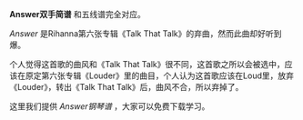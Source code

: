 

**Answer双手简谱** 和五线谱完全对应。

_Answer_ 是Rihanna第六张专辑《Talk That Talk》的弃曲，然而此曲却好听到爆。

个人觉得这首歌的曲风和《Talk That
Talk》很不同，这首歌之所以会被选中，应该在原定第六张专辑《Louder》里的曲目，个人认为这首歌应该在Loud里，放弃《Louder》，转出《Talk
That Talk》后，曲风不合，所以弃掉了。

这里我们提供 _Answer钢琴谱_ ，大家可以免费下载学习。

